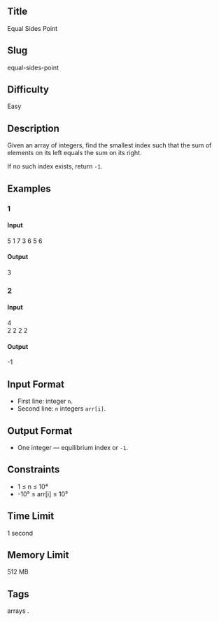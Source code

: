 ## Title

Equal Sides Point

## Slug

equal-sides-point

## Difficulty

Easy

## Description

Given an array of integers, find the smallest index such that the sum of elements on its left equals the sum on its right.  

If no such index exists, return `-1`.

## Examples

### 1

#### Input

5
1 7 3 6 5 6 

#### Output
3

### 2

#### Input

4  
2 2 2 2 

#### Output
-1

## Input Format  

- First line: integer `n`.  
- Second line: `n` integers `arr[i]`.

## Output Format  

- One integer — equilibrium index or `-1`.

## Constraints  

- 1 ≤ n ≤ 10⁴  
- -10⁹ ≤ arr[i] ≤ 10⁹    

## Time Limit

1 second

## Memory Limit

512 MB

## Tags

arrays .
